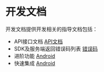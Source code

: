 # 开发文档
开发文档提供开发相关的指导文档包括：
- API接口文档 [API文档](API接口.md)
- SDK及服务端返回错误码列表 [错误码](错误码.md)
- 进阶功能 [Android](进阶功能/进阶功能_Android.md)
- 快速集成 [Android](快速集成/Android.md)